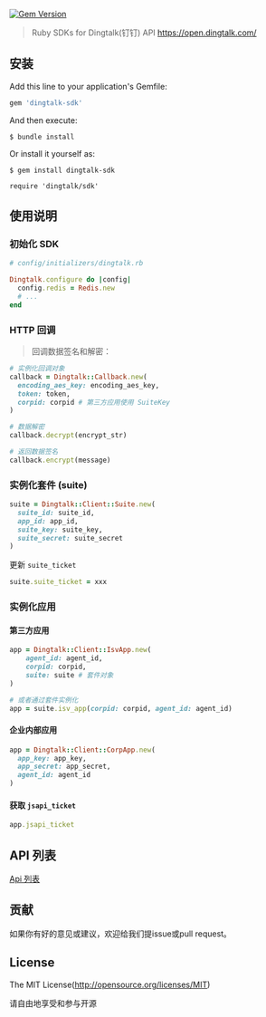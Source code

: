 [![Gem Version](https://badge.fury.io/rb/dingtalk-sdk.svg)](https://badge.fury.io/rb/dingtalk-sdk)

> Ruby SDKs for Dingtalk(钉钉) API https://open.dingtalk.com/

## 安装

Add this line to your application's Gemfile:

```ruby
gem 'dingtalk-sdk'
```

And then execute:

	$ bundle install

Or install it yourself as:

	$ gem install dingtalk-sdk

	require 'dingtalk/sdk'

## 使用说明

### 初始化 SDK

```ruby
# config/initializers/dingtalk.rb

Dingtalk.configure do |config|
  config.redis = Redis.new
  # ...
end
```

### HTTP 回调

> 回调数据签名和解密：

```ruby
# 实例化回调对象
callback = Dingtalk::Callback.new(
  encoding_aes_key: encoding_aes_key,
  token: token,
  corpid: corpid # 第三方应用使用 SuiteKey
)

# 数据解密
callback.decrypt(encrypt_str)

# 返回数据签名
callback.encrypt(message)
```

### 实例化套件 (suite)

```ruby
suite = Dingtalk::Client::Suite.new(
  suite_id: suite_id,
  app_id: app_id,
  suite_key: suite_key,
  suite_secret: suite_secret
)
```

更新 `suite_ticket`

```ruby
suite.suite_ticket = xxx
```

### 实例化应用


#### 第三方应用

```ruby
app = Dingtalk::Client::IsvApp.new(
	agent_id: agent_id,
	corpid: corpid,
	suite: suite # 套件对象
)

# 或者通过套件实例化
app = suite.isv_app(corpid: corpid, agent_id: agent_id)
```

#### 企业内部应用

```ruby
app = Dingtalk::Client::CorpApp.new(
  app_key: app_key,
  app_secret: app_secret,
  agent_id: agent_id
)
```

#### 获取 `jsapi_ticket`

```ruby
app.jsapi_ticket
```

## API 列表

[Api 列表](https://github.com/mycolorway/dingtalk-ruby-sdk/wiki/API-List)


## 贡献

如果你有好的意见或建议，欢迎给我们提issue或pull request。

## License

The MIT License(http://opensource.org/licenses/MIT)

请自由地享受和参与开源
